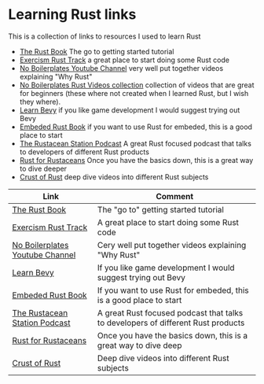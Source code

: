 # Learning Rust links

This is a collection of links to resources I used to learn Rust

* [The Rust Book](https://doc.rust-lang.org/book/) The go to getting started tutorial
* [Exercism Rust Track](https://exercism.org/tracks/rust) a great place to start doing some Rust code
* [No Boilerplates Youtube Channel](https://www.youtube.com/c/NoBoilerplate/videos) very well put together videos explaining "Why Rust"
* [No Boilerplates Rust Videos collection](https://www.youtube.com/watch?v=TJTDTyNdJdY&list=PLZaoyhMXgBzozt1LeHkCv8ERUPxhXT1eE) collection of videos that are great for beginners (these where not created when I learned Rust, but I wish they where).
* [Learn Bevy](https://bevyengine.org/learn/) if you like game development I would suggest trying out Bevy
* [Embeded Rust Book](https://docs.rust-embedded.org/) if you want to use Rust for embeded, this is a good place to start
* [The Rustacean Station Podcast](https://rustacean-station.org/) A great Rust focused podcast that talks to developers of different Rust products
* [Rust for Rustaceans](https://nostarch.com/rust-rustaceans) Once you have the basics down, this is a great way to dive deeper
* [Crust of Rust](https://www.youtube.com/playlist?list=PLqbS7AVVErFiWDOAVrPt7aYmnuuOLYvOa) deep dive videos into different Rust subjects

| Link                                                                                      | Comment                                                                          |
| ----------------------------------------------------------------------------------------- | -------------------------------------------------------------------------------- |
| [The Rust Book](https://doc.rust-lang.org/book/)                                          | The "go to" getting started tutorial                                             |
| [Exercism Rust Track](https://exercism.org/tracks/rust)                                   | A great place to start doing some Rust code                                      |
| [No Boilerplates Youtube Channel](https://www.youtube.com/c/NoBoilerplate/videos)         | Cery well put together videos explaining "Why Rust"                              |
| [Learn Bevy](https://bevyengine.org/learn/)                                               | If you like game development I would suggest trying out Bevy                     |
| [Embeded Rust Book](https://docs.rust-embedded.org/)                                      | If you want to use Rust for embeded, this is a good place to start               |
| [The Rustacean Station Podcast](https://rustacean-station.org/)                           | A great Rust focused podcast that talks to developers of different Rust products |
| [Rust for Rustaceans](https://nostarch.com/rust-rustaceans)                               | Once you have the basics down, this is a great way to dive deep
| [Crust of Rust](https://www.youtube.com/playlist?list=PLqbS7AVVErFiWDOAVrPt7aYmnuuOLYvOa) | Deep dive videos into different Rust subjects                                    |
